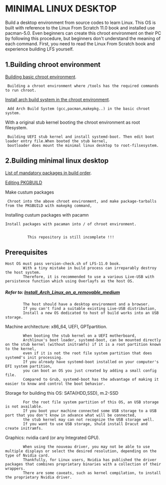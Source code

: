 # MINIMAL LINUX DESKTOP
Build a desktop environment from source codes to learn Linux. 
This OS is built with reference to the Linux From Scratch 11.0 book and installed use pacman-5.0. 
Even beginners can create this chroot environment on their PC by following this procedure, but beginners don't understand the meaning of each command.
First, you need to read the Linux From Scratch book and experience building LFS yourself. 

## 1.Building chroot environment

[Building basic chroot environment](https://github.com/holozeros/minimal-linux-desktop/blob/master/Building%20chroot%20environment).

     Building a chroot environment where /tools has the required commands to run chroot.

[Install arch build system in the chroot environment](https://github.com/holozeros/minimal-linux-desktop/blob/master/installing%20ABS%20in%20chroot%20environment).

     Add Arch Build System (gcc,pacman,makepkg..) in the basic chroot system.

With a original stub kernel booting the chroot environment as root filesystem.

     Building UEFI stub kernel and install systemd-boot. Then edit boot loader entry file.When booted the stub kernel,
     bootloader does mount the minimal linux desktop to root-filsesystem.
	
## 2.Building minimal linux desktop

[List of mandatory packages in build order](minimal-linux-desktop/blob/master/List%20of%20mandatory%20packages).

[Editing PKGBUILD](https://github.com/holozeros/minimal-linux-desktop/blob/master/PKGBUILD-collections/README.md)

Make custum packages

     Chroot into the above chroot environment, and make package-tarballs from the PKGBUILD with makepkg command,

Installing custum packages with pacamn

    Install packages with pacaman into / of chroot environment.


              This repository is still incomplete !!!
		
		

## Prerequisites

    Host OS must pass version-check.sh of LFS-11.0 book.
            With a tiny mistake in build process can irreparably destroy the host system.
            Therefore, it is recommended to use a various Live-USB with persistence function which using Overlayfs as the host OS.
##### Refer to: [Install_Arch_Linux_on_a_removable_medium](https://wiki.archlinux.org/title/Install_Arch_Linux_on_a_removable_medium)
            The host should have a desktop environment and a browser.
            If you can't find a suitable existing Live-USB distribution,
            Install a new OS dedicated to host of build works into an USB storage.

Machine architecture: x86_64, UEFI, GPTpartition.

            When booting the stub kernel on a UEFI motherboard,
            Archlinux's boot loader, systemd-boot, can be mounted directly on the stub kernel (without initramfs) if it is a root partition known to the kernel,
            even if it is not the root file system partition that does systemd's init processing.
            If you already have systemd-boot installed on your computer's EFI system partition,
            you can boot an OS you just created by adding a small config file.
            Compared to Grub, systemd-boot has the advantage of making it easier to know and control the boot behavior. 
    
Storage for building this OS: SATA(HDD,SSD), m.2-SSD

            For the root file system partition of this OS, an USB storage is not available.
            If you boot your machine connected some USB storage to a USB port that you don't know in advance what will be connected,
            the stub kernel may can not recognize the USB storage well. 
            If you want to use USB storage, shuld install Dracut and create initramfs.

Graphics: nvidia card (or any Integrated GPU).

            When using the nouveau driver, you may not be able to use multiple displays or select the desired resolution, depending on the type of Nvidia card.
            Thankfully, for Linux users, Nvidia has published the driver packages that combines proprietary binaries with a collection of their wrappers.
            There are some caveats, such as kernel compilation, to install the proprietary Nvidia driver. 
